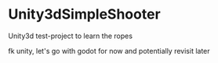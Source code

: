 # Unity3dSimpleShooter
Unity3d test-project to learn the ropes


fk unity, let's go with godot for now and potentially revisit later
